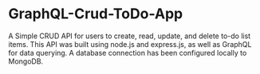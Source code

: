 # GraphQL-Crud-ToDo-App
A Simple CRUD API for users to create, read, update, and delete to-do list items. This API was built using node.js and express.js, as well as GraphQL for data querying. A database connection has been configured locally to MongoDB.
